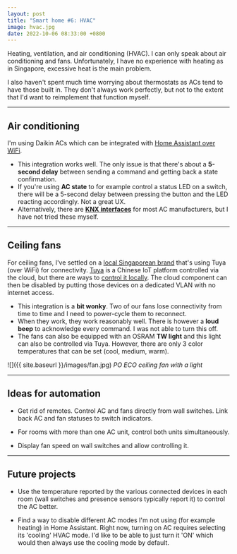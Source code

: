 ```yaml
---
layout: post
title: "Smart home #6: HVAC"
image: hvac.jpg
date: 2022-10-06 08:33:00 +0800
---
```


Heating, ventilation, and air conditioning (HVAC). I can only speak about air conditioning and fans. Unfortunately, I have no experience with heating as in Singapore, excessive heat is the main problem.

I also haven't spent much time worrying about thermostats as ACs tend to have those built in. They don't always work perfectly, but not to the extent that I'd want to reimplement that function myself.

---

## Air conditioning

I'm using Daikin ACs which can be integrated with [Home Assistant over WiFi](https://www.home-assistant.io/integrations/daikin/).

* This integration works well. The only issue is that there's about a **5-second delay** between sending a command and getting back a state confirmation.
* If you're using **AC state** to for example control a status LED on a switch, there will be a 5-second delay between pressing the button and the LED reacting accordingly. Not a great UX.
* Alternatively, there are [**KNX interfaces**](https://www.intesis.com/products/ac-interfaces/knx-gateways/daikin-knx-ac-dk-ac-knx-1) for most AC manufacturers, but I have not tried these myself.

---

## Ceiling fans

For ceiling fans, I've settled on a [local Singaporean brand](https://www.poecofan.com) that's using Tuya (over WiFi) for connectivity. [Tuya](https://www.tuya.com) is a Chinese IoT platform controlled via the cloud, but there are ways to [control it locally](https://www.reddit.com/r/homeassistant/comments/oglpgc/absolute_beginners_guide_to_setting_up_local_tuya/). The cloud component can then be disabled by putting those devices on a dedicated VLAN with no internet access.

* This integration is a **bit wonky**. Two of our fans lose connectivity from time to time and I need to power-cycle them to reconnect.
* When they work, they work reasonably well. There is however a **loud beep** to acknowledge every command. I was not able to turn this off.
* The fans can also be equipped with an OSRAM **TW light** and this light can also be controlled via Tuya. However, there are only 3 color temperatures that can be set (cool, medium, warm).

![]({{ site.baseurl }}/images/fan.jpg)
*PO ECO ceiling fan with a light*

---

## Ideas for automation

* Get rid of remotes. Control AC and fans directly from wall switches. Link back AC and fan statuses to switch indicators.

* For rooms with more than one AC unit, control both units simultaneously.

* Display fan speed on wall switches and allow controlling it.

---

## Future projects

* Use the temperature reported by the various connected devices in each room (wall switches and presence sensors typically report it) to control the AC better.

* Find a way to disable different AC modes I'm not using (for example heating) in Home Assistant. Right now, turning on AC requires selecting its 'cooling' HVAC mode. I'd like to be able to just turn it 'ON' which would then always use the cooling mode by default.